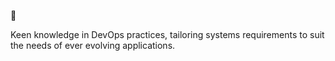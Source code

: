  👋

Keen knowledge in DevOps practices, tailoring systems requirements to suit the needs of ever evolving applications.
